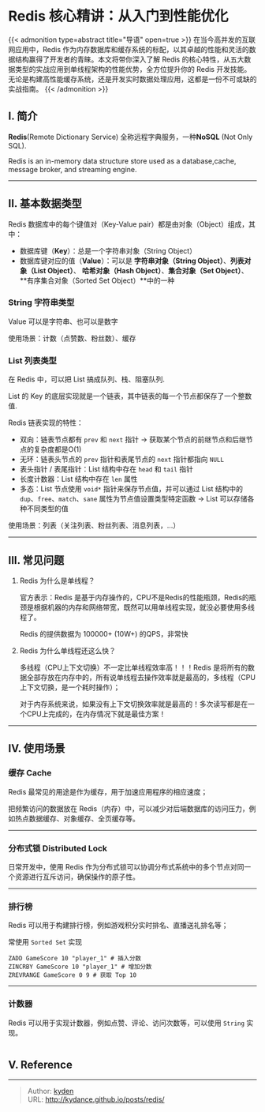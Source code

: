 # Redis 核心精讲：从入门到性能优化


{{< admonition type=abstract title="导语" open=true >}}
在当今高并发的互联网应用中，Redis 作为内存数据库和缓存系统的标配，以其卓越的性能和灵活的数据结构赢得了开发者的青睐。本文将带你深入了解 Redis 的核心特性，从五大数据类型的实战应用到单线程架构的性能优势，全方位提升你的 Redis 开发技能。无论是构建高性能缓存系统，还是开发实时数据处理应用，这都是一份不可或缺的实战指南。
{{< /admonition >}}

<!--more-->

## I. 简介

**Redis**(Remote Dictionary Service) 全称远程字典服务，一种**NoSQL** (Not Only SQL).

Redis is an in-memory data structure store used as a database,cache, message broker, and streaming engine.

---

## II. 基本数据类型

Redis 数据库中的每个键值对（Key-Value pair）都是由对象（Object）组成，其中：

- 数据库键（**Key**）：总是一个字符串对象（String Object）
- 数据库键对应的值（**Value**）：可以是
**字符串对象（String Object）**、**列表对象（List Object）**、
**哈希对象（Hash Object）**、**集合对象（Set Object）**、
**有序集合对象（Sorted Set Object）**中的一种

### String 字符串类型

Value 可以是字符串、也可以是数字

使用场景：计数（点赞数、粉丝数）、缓存

### List 列表类型

在 Redis 中，可以把 List 搞成队列、栈、阻塞队列.

List 的 Key 的底层实现就是一个链表，其中链表的每一个节点都保存了一个整数值.

Redis 链表实现的特性：

- 双向：链表节点都有 `prev` 和 `next` 指针 -> 获取某个节点的前继节点和后继节点的复杂度都是O(1)
- 无环：链表头节点的 `prev` 指针和表尾节点的 `next` 指针都指向 `NULL`
- 表头指针 / 表尾指针：List 结构中存在 `head` 和 `tail` 指针
- 长度计数器：List 结构中存在 `len` 属性
- 多态：List 节点使用 `void*` 指针来保存节点值，并可以通过 List 结构中的
`dup`、`free`、`match`、`sane` 属性为节点值设置类型特定函数 -> List 可以存储各种不同类型的值

使用场景：列表（关注列表、粉丝列表、消息列表，...）

---

## III. 常见问题

1. Redis 为什么是单线程？

    官方表示：Redis 是基于内存操作的，CPU不是Redis的性能瓶颈，Redis的瓶颈是根据机器的内存和网络带宽，既然可以用单线程实现，就没必要使用多线程了。

    Redis 的提供数据为 100000+ (10W+) 的QPS，非常快

2. Redis 为什么单线程还这么快？

    多线程（CPU上下文切换）不一定比单线程效率高！！！Redis 是将所有的数据全部存放在内存中的，所有说单线程去操作效率就是最高的，多线程（CPU上下文切换，是一个耗时操作）；

    对于内存系统来说，如果没有上下文切换效率就是最高的！多次读写都是在一个CPU上完成的，在内存情况下就是最佳方案！

---

## IV. 使用场景

### 缓存 Cache

Redis 最常见的用途是作为缓存，用于加速应用程序的相应速度；

把频繁访问的数据放在 Redis（内存）中，可以减少对后端数据库的访问压力，例如热点数据缓存、对象缓存、全页缓存等。

---

### 分布式锁 Distributed Lock

日常开发中，使用 Redis 作为分布式锁可以协调分布式系统中的多个节点对同一个资源进行互斥访问，确保操作的原子性。

---

### 排行榜

Redis 可以用于构建排行榜，例如游戏积分实时排名、直播送礼排名等；

常使用 `Sorted Set` 实现

```Shell
ZADD GameScore 10 "player_1" # 插入分数
ZINCRBY GameScore 10 "player_1" # 增加分数
ZREVRANGE GameScore 0 9 # 获取 Top 10
```

---

### 计数器

Redis 可以用于实现计数器，例如点赞、评论、访问次数等，可以使用 `String` 实现。

```Shell

```

## V. Reference


---

> Author: [kyden](https://github.com/kydance)  
> URL: http://kydance.github.io/posts/redis/  

